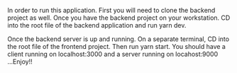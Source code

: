 In order to run this application. First you will need to clone the backend project as well. Once you have the backend project on your workstation. CD into the root file of the backend application and run yarn dev. 

Once the backend server is up and running. On a separate terminal, CD into the root file of the frontend project. Then run yarn start. You should have a client running on localhost:3000 and a server running on locahost:9000 ...Enjoy!!